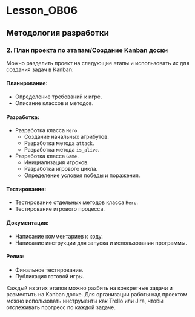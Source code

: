 # Lesson_OB06 #
## Методология разработки ##

### 2. План проекта по этапам/Создание Kanban доски

Можно разделить проект на следующие этапы и использовать их для создания задач в Kanban:

#### Планирование:
- Определение требований к игре.
- Описание классов и методов.

#### Разработка:
- Разработка класса `Hero`.
    - Создание начальных атрибутов.
    - Разработка метода `attack`.
    - Разработка метода `is_alive`.
- Разработка класса `Game`.
    - Инициализация игроков.
    - Разработка игрового цикла.
    - Определение условия победы и поражения.

#### Тестирование:
- Тестирование отдельных методов класса `Hero`.
- Тестирование игрового процесса.

#### Документация:
- Написание комментариев к коду.
- Написание инструкции для запуска и использования программы.

#### Релиз:
- Финальное тестирование.
- Публикация готовой игры.

Каждый из этих этапов можно разбить на конкретные задачи и разместить на Kanban доске. 
Для организации работы над проектом можно использовать инструменты как Trello или Jira, 
чтобы отслеживать прогресс по каждой задаче.
